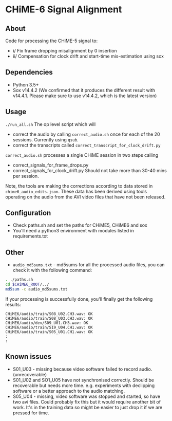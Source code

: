 # CHiME-6 Signal Alignment

## About

Code for processing the CHiME-5 signal to:

- i/ Fix frame dropping misalignment by 0 insertion
- ii/ Compensation for clock drift and start-time mis-estimation using sox

## Dependencies

- Python 3.5+
- Sox v14.4.2 (We confirmed that it produces the different result with v14.4.1. Please make sure to use v14.4.2, which is the latest version)

## Usage

`./run_all.sh`  The op level script which will 

- correct the audio by calling `correct_audio.sh` once for each of the 20 sessions. Currently using `qsub`.
- correct the transcripts called `correct_transcript_for_clock_drift.py`

`correct_audio.sh` processes a single CHiME session in two steps calling
- correct_signals_for_frame_drops.py
- correct_signals_for_clock_drift.py
Should not take more than 30-40 mins per session.

Note, the tools are making the corrections according to data stored in `chime6_audio_edits.json`. These data has been derived using tools operating on the audio from the AVI video files that have not been released. 

## Configuration

- Check paths.sh and set the paths for CHiME5, CHiME6 and sox
- You'll need a python3 environment with modules listed in requirements.txt

## Other

- `audio_md5sums.txt` - md5sums for all the processed audio files, you can check it with the following command:
```bash
. ./paths.sh
cd $CHiME6_ROOT/../
md5sum -c audio_md5sums.txt
```
If your processing is successfully done, you'll finally get the following results:
```
CHiME6/audio/train/S08_U02.CH3.wav: OK
CHiME6/audio/train/S08_U03.CH3.wav: OK
CHiME6/audio/dev/S09_U01.CH3.wav: OK
CHiME6/audio/train/S19_U04.CH1.wav: OK
CHiME6/audio/train/S05_U01.CH1.wav: OK
:
:
```

## Known issues

- S01_U03 - missing because video software failed to record audio. (unrecoverable)
- S01_U02 and SO1_U05 have not synchronised correctly. Should be recoverable but needs more time. e.g. experiments with declipping software or a better approach to the audio matching.
- S05_U04 - missing, video software was stopped and started, so have two avi files. Could probably fix this but it would require another bit of work. It's in the training data so might be easier to just drop it if we are pressed for time.
  



